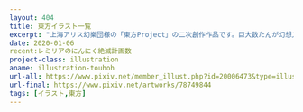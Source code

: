 ```yaml
---
layout: 404
title: 東方イラスト一覧
excerpt: "上海アリス幻樂団様の「東方Project」の二次創作作品です。巨大数たんが幻想入りして古明地こいしさんにペットとして拾われ、巨大数を広めながらのびのびと暮らしていくお話です。"
date: 2020-01-06
recent:レミリアのにんにく絶滅計画数
project-class: illustration
aname: illustration-touhoh
url-all: https://www.pixiv.net/member_illust.php?id=20006473&type=illust&tag=%E6%9D%B1%E6%96%B9
url-final: https://www.pixiv.net/artworks/78749844
tags: [イラスト,東方]
---
```

